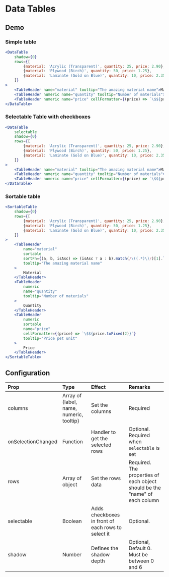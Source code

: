 # Data Tables

## Demo

### Simple table

```jsx
<DataTable
    shadow={0}
    rows={[
        {material: 'Acrylic (Transparent)', quantity: 25, price: 2.90},
        {material: 'Plywood (Birch)', quantity: 50, price: 1.25},
        {material: 'Laminate (Gold on Blue)', quantity: 10, price: 2.35}
    ]}
>
    <TableHeader name="material" tooltip="The amazing material name">Material</TableHeader>
    <TableHeader numeric name="quantity" tooltip="Number of materials">Quantity</TableHeader>
    <TableHeader numeric name="price" cellFormatter={(price) => `\$${price.toFixed(2)}`} tooltip="Price pet unit">Price</TableHeader>
</DataTable>
```

### Selectable Table with checkboxes
```jsx
<DataTable
    selectable
    shadow={0}
    rows={[
        {material: 'Acrylic (Transparent)', quantity: 25, price: 2.90},
        {material: 'Plywood (Birch)', quantity: 50, price: 1.25},
        {material: 'Laminate (Gold on Blue)', quantity: 10, price: 2.35}
    ]}
>
    <TableHeader name="material" tooltip="The amazing material name">Material</TableHeader>
    <TableHeader numeric name="quantity" tooltip="Number of materials">Quantity</TableHeader>
    <TableHeader numeric name="price" cellFormatter={(price) => `\$${price.toFixed(2)}`} tooltip="Price pet unit">Price</TableHeader>
</DataTable>
```

### Sortable table
```jsx
<SortableTable
    shadow={0}
    rows={[
        {material: 'Acrylic (Transparent)', quantity: 25, price: 2.90},
        {material: 'Plywood (Birch)', quantity: 50, price: 1.25},
        {material: 'Laminate (Gold on Blue)', quantity: 10, price: 2.35}
    ]}
>
    <TableHeader
        name="material"
        sortable
        sortFn={(a, b, isAsc) => (isAsc ? a : b).match(/\((.*)\)/)[1].localeCompare((isAsc ? b : a).match(/\((.*)\)/)[1])}
        tooltip="The amazing material name"
    >
        Material
    </TableHeader>
    <TableHeader
        numeric
        name="quantity"
        tooltip="Number of materials"
    >
        Quantity
    </TableHeader>
    <TableHeader
        numeric
        sortable
        name="price"
        cellFormatter={(price) => `\$${price.toFixed(2)}`}
        tooltip="Price pet unit"
    >
        Price
    </TableHeader>
</SortableTable>
```

## Configuration

| Prop         | Type      | Effect       | Remarks      |
|:-------------|:----------|:-------------|:-------------|
| columns       | Array of {label, name, numeric, tooltip}   | Set the columns  | Required |
| onSelectionChanged | Function | Handler to get the selected rows | Optional. Required when `selectable` is set |
| rows       | Array of object   | Set the rows data | Required. The properties of each object should be the "name" of each column |
| selectable | Boolean | Adds checkboxes in front of each rows to select it | Optional. |
| shadow       | Number    | Defines the shadow depth | Optional, Default 0. Must be between 0 and 6 |
